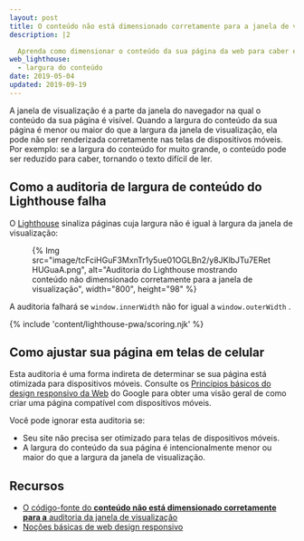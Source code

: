```yaml
---
layout: post
title: O conteúdo não está dimensionado corretamente para a janela de visualização
description: |2

  Aprenda como dimensionar o conteúdo da sua página da web para caber em telas de dispositivos móveis.
web_lighthouse:
  - largura do conteúdo
date: 2019-05-04
updated: 2019-09-19
---
```


A janela de visualização é a parte da janela do navegador na qual o conteúdo da sua página é visível. Quando a largura do conteúdo da sua página é menor ou maior do que a largura da janela de visualização, ela pode não ser renderizada corretamente nas telas de dispositivos móveis. Por exemplo: se a largura do conteúdo for muito grande, o conteúdo pode ser reduzido para caber, tornando o texto difícil de ler.

## Como a auditoria de largura de conteúdo do Lighthouse falha

O [Lighthouse](https://developer.chrome.com/docs/lighthouse/overview/) sinaliza páginas cuja largura não é igual à largura da janela de visualização:

<figure>{% Img src="image/tcFciHGuF3MxnTr1y5ue01OGLBn2/y8JKlbJTu7ERetHUGuaA.png", alt="Auditoria do Lighthouse mostrando conteúdo não dimensionado corretamente para a janela de visualização", width="800", height="98" %}</figure>

A auditoria falhará se `window.innerWidth` não for igual a `window.outerWidth` .

{% include 'content/lighthouse-pwa/scoring.njk' %}

## Como ajustar sua página em telas de celular

Esta auditoria é uma forma indireta de determinar se sua página está otimizada para dispositivos móveis. Consulte os [Princípios básicos do design responsivo da Web](/responsive-web-design-basics/) do Google para obter uma visão geral de como criar uma página compatível com dispositivos móveis.

Você pode ignorar esta auditoria se:

- Seu site não precisa ser otimizado para telas de dispositivos móveis.
- A largura do conteúdo da sua página é intencionalmente menor ou maior do que a largura da janela de visualização.

## Recursos

- [O código-fonte do **conteúdo não está dimensionado corretamente para a** auditoria da janela de visualização](https://github.com/GoogleChrome/lighthouse/blob/master/core/audits/content-width.js)
- [Noções básicas de web design responsivo](/responsive-web-design-basics/)
